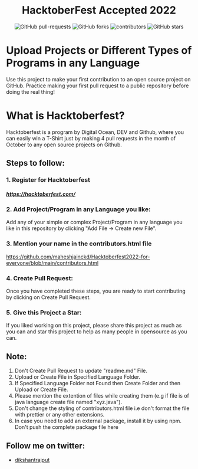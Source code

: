 # <center> HacktoberFest Accepted 2022</center>

<p align="center">
   <img alt="GitHub pull-requests" src="https://img.shields.io/github/issues-pr/maheshjainckd/Hacktoberfest2022-for-everyone">
   <img alt="GitHub forks" src="https://img.shields.io/github/forks/maheshjainckd/Hacktoberfest2022-for-everyone">
   <img alt="contributors" src="https://img.shields.io/github/contributors/maheshjainckd/Hacktoberfest2022-for-everyone">
   <img alt="GitHub stars" src="https://img.shields.io/github/stars/maheshjainckd/Hacktoberfest2022-for-everyone">
</p>

# Upload Projects or Different Types of Programs in any Language

Use this project to make your first contribution to an open source project on GitHub. Practice making your first pull request to a public repository before doing the real thing!

# What is Hacktoberfest?

Hacktoberfest is a program by Digital Ocean, DEV and Github, where you can easily win a T-Shirt just by making 4 pull requests in the month of October to any open source projects on Github.

## Steps to follow:

### 1. Register for Hacktoberfest

##### https://hacktoberfest.com/

### 2. Add Project/Program in any Language you like:

Add any of your simple or complex Project/Program in any language you like in this repository by clicking "Add File -> Create new File".

### 3. Mention your name in the contributors.html file

https://github.com/maheshjainckd/Hacktoberfest2022-for-everyone/blob/main/contributors.html

### 4. Create Pull Request:

Once you have completed these steps, you are ready to start contributing by clicking on Create Pull Request.

### 5. Give this Project a Star:

If you liked working on this project, please share this project as much as you can and star this project to help as many people in opensource as you can.


## Note:

1. Don't Create Pull Request to update "readme.md" File.
2. Upload or Create File in Specified Language Folder.
3. If Specified Language Folder not Found then Create Folder and then Upload or Create File.
4. Please mention the extention of files while creating them (e.g if file is of java language create file named "xyz.java").
5. Don't change the styling of contributors.html file i.e don't format the file with prettier or any other extensions.
6. In case you need to add an external package, install it by using npm. Don't push the complete package file here

## Follow me on twitter:

* [dikshantrajput](https://twitter.com/Dikshantrajpu20)
